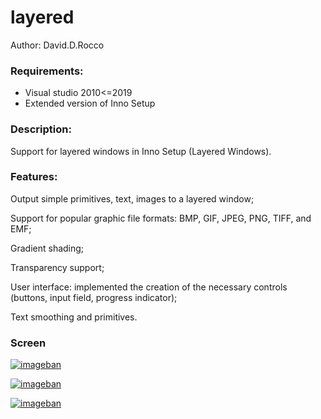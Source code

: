 # layered
Author: David.D.Rocco

### Requirements: 
 * Visual studio 2010<=2019 
 * Extended version of Inno Setup

### Description:
Support for layered windows in Inno Setup (Layered Windows).

### Features:
Output simple primitives, text, images to a layered window; 

Support for popular graphic file formats: BMP, GIF, JPEG, PNG, TIFF, and EMF;

Gradient shading;

Transparency support;

User interface: implemented the creation of the necessary controls (buttons, input field, progress indicator);

Text smoothing and primitives.

### Screen

[![imageban](https://i5.imageban.ru/out/2022/11/26/7e7a267fc1b6a57d7ee98841b466d901.png)](https://imageban.ru)

[![imageban](https://i6.imageban.ru/out/2022/11/26/72dc12cfb452da0cb4ebf427470484f2.png)](https://imageban.ru)

[![imageban](https://i4.imageban.ru/out/2022/11/26/543da4e737cb026f87e24b30256b80d8.png)](https://imageban.ru)
